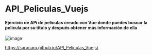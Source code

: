 # API_Peliculas_Vuejs


<h4>Ejercicio de APi de peliculas creado con Vue donde puedes buscar la pelicula por su titulo y después obtener más información de ella</h4>

![image](https://user-images.githubusercontent.com/98116459/212559447-0b46b93b-348a-4a52-8a6c-b62f16cce85b.png)

https://saracaro.github.io/API_Peliculas_Vuejs/
